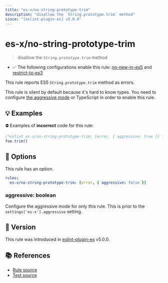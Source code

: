 ```yaml
---
title: "es-x/no-string-prototype-trim"
description: "disallow the `String.prototype.trim` method"
since: "[eslint-plugin-es] v5.0.0"
---
```


# es-x/no-string-prototype-trim
> disallow the `String.prototype.trim` method

- ✅ The following configurations enable this rule: [no-new-in-es5] and [restrict-to-es3]

This rule reports ES5 `String.prototype.trim` method as errors.

This rule is silent by default because it's hard to know types. You need to configure [the aggressive mode](../#the-aggressive-mode) or TypeScript in order to enable this rule.

## 💡 Examples

⛔ Examples of **incorrect** code for this rule:

<eslint-playground type="bad">

```js
/*eslint es-x/no-string-prototype-trim: [error, { aggressive: true }] */
foo.trim()
```

</eslint-playground>

## 🔧 Options

This rule has an option.

```yaml
rules:
  es-x/no-string-prototype-trim: [error, { aggressive: false }]
```

### aggressive: boolean

Configure the aggressive mode for only this rule.
This is prior to the `settings['es-x'].aggressive` setting.

## 🚀 Version

This rule was introduced in [eslint-plugin-es] v5.0.0.

[eslint-plugin-es]: https://github.com/mysticatea/eslint-plugin-es

## 📚 References

- [Rule source](https://github.com/eslint-community/eslint-plugin-es-x/blob/master/lib/rules/no-string-prototype-trim.js)
- [Test source](https://github.com/eslint-community/eslint-plugin-es-x/blob/master/tests/lib/rules/no-string-prototype-trim.js)

[no-new-in-es5]: ../configs/index.md#no-new-in-es5
[restrict-to-es3]: ../configs/index.md#restrict-to-es3
